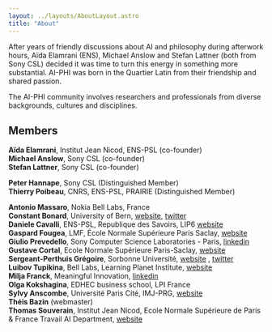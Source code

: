 ```yaml
---
layout: ../layouts/AboutLayout.astro
title: "About"
---
```


After years of friendly discussions about AI and philosophy during afterwork hours, Aïda Elamrani (ENS), Michael Anslow and Stefan Lattner (both from Sony CSL) decided it was time to turn this energy in something more substantial. AI-PHI was born in the Quartier Latin from their friendship and shared passion.

The AI-PHI community involves researchers and professionals from diverse backgrounds, cultures and disciplines.

## Members

**Aïda Elamrani**, Institut Jean Nicod, ENS-PSL (co-founder)  
**Michael Anslow**, Sony CSL (co-founder)  
**Stefan Lattner**, Sony CSL (co-founder)

**Peter Hannape**, Sony CSL (Distinguished Member)  
**Thierry Poibeau**, CNRS, ENS-PSL, PRAIRIE (Distinguished Member)

**Antonio Massaro**, Nokia Bell Labs, France  
**Constant Bonard**, University of Bern, [website](https://ens.academia.edu/ConstantBonard), [twitter](https://twitter.com/constant_bonard)  
**Daniele Cavalli**, ENS-PSL, Republique des Savoirs, LIP6
[website](https://republique-des-savoirs.fr/membres/daniele-cavalli/)  
**Gaspard Fougea**, LMF, École Normale Supérieure Paris Saclay, [website](https://lmf.cnrs.fr/Perso/GaspardFougea)  
**Giulio Prevedello**, Sony Computer Science Laboratories - Paris, [linkedin](https://www.linkedin.com/in/giulio-prevedello-8a2b5098/)  
**Gustave Cortal**, Ecole Normale Supérieure Paris-Saclay, [website](https://lmf.cnrs.fr/Perso/GustaveCortal)  
**Sergeant-Perthuis Grégoire**, Sorbonne Université, [website](http://www.gregoiresergeant-perthuis.com/index.html) , [twitter](https://twitter.com/Math_Gregoire)  
**Luibov Tupikina**, Bell Labs, Learning Planet Institute, [website](https://sites.google.com/view/liubovkmatematike/papers?authuser=0)  
**Milja Franck**, Meaningful Innovation, [linkedin](https://www.linkedin.com/in/milja-franck-75125416/)  
**Olga Kokshagina**, EDHEC business school, LPI France  
**Sylvy Anscombe**, Université Paris Cité, IMJ-PRG, [website](https://sylvyanscombe.com/)  
**Théis Bazin** (webmaster)  
**Thomas Souverain**, Institut Jean Nicod, Ecole Normale Supérieure de Paris & France Travail AI Department, [website](https://www.mfo.ac.uk/people/thomas-souverain)
